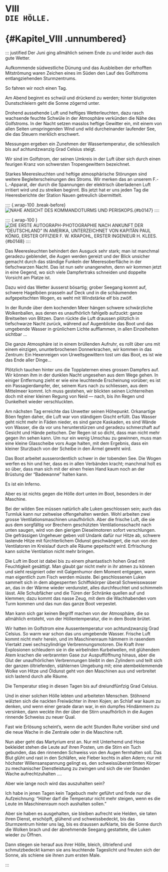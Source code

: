 # VIII&nbsp;<br />**`DIE HÖLLE.`**<br /><br /> {#Kapitel_VIII .unnumbered}

::: justified
Der Juni ging allmählich seinem Ende zu und leider auch das gute Wetter.

Aufkommende südwestliche Dünung und das Ausbleiben der erhofften Mitströmung
waren Zeichen eines im Süden den Lauf des Golfstroms entlangziehenden
Sturmzentrums.

So fahren wir noch einen Tag.

Am Abend beginnt es schwül und drückend zu werden; hinter blutigroten
Dunstschleiern geht die Sonne zögernd unter.

Drohend aussehende Luft und heftiges Wetterleuchten, dazu rasch wachsende feuchte
Schwüle in der Atmosphäre verkünden die Nähe des Golfstroms. In der Nacht setzen
masslos heftige Gewitter ein, mit einem von allen Seiten umspringenden Wind und
wild durcheinander laufender See, die das Steuern merklich erschwert.

Messungen ergeben ein Zunehmen der Wassertemperatur, die schliesslich bis auf
achtundzwanzig Grad Celsius steigt.

Wir sind im Golfstrom, der seinen Umkreis in der Luft über sich durch einen
feurigen Kranz von schwersten Tropengewittern bezeichnet.

Starkes Meeresleuchten und heftige atmosphärische Störungen sind weitere
Begleiterscheinungen des Stroms. Wir merken das an unserem F.-L.-Apparat,
der durch die Spannungen der elektrisch überladenen Luft irritiert wird
und zu streiken beginnt. Bis jetzt hat er uns jeden Tag die Heeresberichte
der Station Nauen getreulich übermittelt.

:::: {.wrap-100 .break-before}
![NAHE ANSICHT DES KOMMANDOTURMS UND PERISKOPS.](Die_Fahrt_der_Deutschland_0147.jpg "NAHE ANSICHT DES KOMMANDOTURMS UND PERISKOPS."){#b0147}
::::

:::: {.wrap-100 }
![DIE ERSTE AUTOGRAPH-PHOTOGRAPHIE NACH ANKUNFT DER “DEUTSCHLAND” IN AMERIKA, UNTERZEICHNET VON KAPITÄN PAUL KÖNIG, ERSTER OFFIZIER F. W. KRAPOHL, ERSTER INGENIEUR H. KLEES.](Die_Fahrt_der_Deutschland_0148.jpg "DIE ERSTE AUTOGRAPH-PHOTOGRAPHIE NACH ANKUNFT DER “DEUTSCHLAND” IN AMERIKA."){#b0148}
::::

Das Meeresleuchten behindert den Ausguck sehr stark; man ist manchmal geradezu
geblendet, die Augen werden gereizt und der Blick unsicher gemacht durch das
ständige Funkeln der Meeresoberfläche in der tiefschwarzen Nacht.
Das ist nun sehr unangenehm, denn wir kommen jetzt in eine Gegend, wo sich viele
Dampfertraks schneiden und doppelte Vorsicht am Platze ist.

Dazu wird das Wetter äusserst bösartig; grober Seegang kommt auf, schwere
Hagelböen prasseln auf Deck und in die schäumenden aufgepeitschten Wogen, es
weht mit Windstärke elf bis zwölf.

In der Runde über dem kochenden Meer hängen schwere schwärzliche Wolkenballen,
aus denen es unaufhörlich fahlgelb aufzuckt: ganze Breitseiten von Blitzen.
Dann rückte die Luft draussen plötzlich in tiefschwarze Nacht zurück, während
auf Augenblicke das Boot und das umgebende Wasser in grünlichem Lichte aufflammen,
in allen Einzelheiten sichtbar ...

Die ganze Atmosphäre ist in einem brüllenden Aufruhr, es rollt über uns mit einem
einzigen, ununterbrochenen Donnerkrachen, wir kommen in das Zentrum:
Ein Hexenreigen von Urweltsgewittern tost um das Boot, es ist wie das
Ende aller Dinge...

Plötzlich tauchen hinter uns die Topplaternen eines grossen Dampfers auf.
Wir können ihm in der dunklen Nacht ungesehen aus dem Wege gehen. In einiger
Entfernung zieht er wie eine leuchtende Erscheinung vorüber; es
ist ein Passagierdampfer, der, seinem Kurs nach zu schliessen, aus dem Mittelmeer
kommt. Ich muss gestehen, wir blickten seinen Lichterreihen doch mit einer
kleinen Regung von Neid — nach, bis ihn Regen und Dunkelheit wieder verschluckten.

Am nächsten Tag erreichte das Unwetter seinen Höhepunkt. Orkanartige Böen fegten
daher, die Luft war von ständigem Gischt erfüllt. Das Wasser geht nicht mehr in
Fäden nieder, es sind ganze Kaskaden, es sind Wände von Wasser, die da vor uns
herunterstürzen und geradezu schmerzhaft auf Gesicht und Hände peitschen. Der
Regen ist so dicht, dass man nicht mehr gegen ihn sehen kann. Um nur ein wenig
Umschau zu gewinnen, muss man eine kleine Glasscheibe vors Auge halten, mit dem
Ergebnis, dass ein kleiner Sturzbach von der Scheibe in den Ärmel geweht wird.

Das Boot arbeitet ausserordentlich schwer in der tobenden See. Die Wogen werfen
es hin und her, dass es in allen Verbänden kracht; manchmal holt es so über, dass
man sich mit der einen freien Hand kaum noch an der Brüstung der “Badewanne”
halten kann.

Es ist ein Inferno.

Aber es ist nichts gegen die Hölle dort unten im Boot, besonders in der Maschine.

Bei der wilden See müssen natürlich alle Luken geschlossen sein; auch das Turmluk
kann nur zeitweise offengehalten werden. Wohl arbeiten zwei grosse
Ventilationsmaschinen unaufhörlich. Aber die frische Luft, die sie aus dem
sorgfältig vor Brechern geschützten Ventilationsschacht nach unten saugen, wird
von den gierigen Dieselmotoren sofort verschlungen. Die gefrässigen Ungeheuer
geben voll Undank dafür nur Hitze ab, schwere lastende Hitze mit fürchterlichem
Öldunst geschwängert, die nun von den Ventilatoren im Kreislauf durch alle Räume
gepeitscht wird. Erfrischung kann solche Ventilation nicht mehr bringen.

Die Luft im Boot ist dabei bis zu einem phantastisch hohen Grad mit Feuchtigkeit
gesättigt. Man glaubt gar nicht mehr in ihr atmen zu können und sieht resigniert
oder mit Galgenhumor dem Moment entgegen, wann man eigentlich zum Fisch werden
müsste. Bei geschlossenen Luken sammelt sich in dem abgesperrten Schiffskörper
überall Schweisswasser an, das in der Wärme wieder verdunstet, alles durchfeuchtet
und schimmeln lässt. Alle Schubfächer und die Türen der Schränke quellen auf und
klemmen; dazu kommt das nasse Zeug, mit dem die Wachhabenden vom Turm kommen und
das nun das ganze Boot verpestet.

Man kann sich gar keinen Begriff machen von der Atmosphäre, die so allmählich
entsteht, von der Höllentemperatur, die in dem Boote brütet.

Wir hatten im Golfstrom eine Aussentemperatur von achtundzwanzig Grad Celsius.
So warm war schon das uns umgebende Wasser. Frische Luft kommt nicht mehr herein,
und im Maschinenraum hämmern in rasendem Viertakt zwei sechszylindrige
Verbrennungsmotoren. Die Kraft ihrer Explosionen schleudern sie in die wirbelnden
Kurbelwellen, mit glühendem Atem krachen die verbrannten Gase zur Auspufföffnung
hinaus, aber die Glut der unaufhörlichen Verbrennungen bleibt in den Zylindern
und teilt sich der ganzen öltriefenden, stählernen Umgebung mit; eine
atembeklemmende Wolke von Hitze und Öldunst geht von den Maschinen aus und
verbreitet sich lastend durch alle Räume.

Die Temperatur stieg in diesen Tagen bis auf dreiundfünfzig Grad Celsius.

Und in einer solchen Hölle lebten und arbeiteten Menschen. Stöhnend wälzten sich
die nackten Freiwächter in ihren Kojen; an Schlaf war kaum zu denken, und wenn
einer gerade daran war, in ein dumpfes Hindämmern zu versinken, dann weckte ihn
der über die Stirn unaufhörlich in die Augen rinnende Schweiss zu neuer Qual.

Fast wie Erlösung scheint’s, wenn die acht Stunden Ruhe vorüber sind und
die neue Wache in die Zentrale oder in die Maschine ruft.

Nun aber geht das Martyrium erst an.
Nur mit Unterhemd und Hose bekleidet stehen die Leute auf ihren Posten, um die
Stirn ein Tuch gebunden, das den rinnenden Schweiss von den Augen fernhalten soll.
Das Blut glüht und rast in den Schläfen, wie Fieber kochts in allen Adern; nur
mit höchster Willensanspannung gelingt es, den schweissüberströmten Körper zu
mechanischer Dienstleistung zu zwingen und sich die vier Stunden Wache
aufrechtzuhalten ....

Aber wie lange noch wird das auszuhalten sein?

Ich habe in jenen Tagen kein Tagebuch mehr geführt und finde nur die Aufzeichnung:
“Höher darf die Temperatur nicht mehr steigen, wenn es die Leute im Maschinenraum
noch aushalten sollen.”

Aber sie haben es ausgehalten, sie bleiben aufrecht wie Helden, sie taten ihren
Dienst, erschöpft, glühend und schweissbedeckt, bis das Sturmzentrum hinter uns lag,
bis es draussen aufklarte, bis die Sonne durch die Wolken brach und der
abnehmende Seegang gestattete, die Luken wieder zu Öffnen.

Dann stiegen sie herauf aus ihrer Hölle, bleich, öltriefend und schmutzbedeckt
kamen sie ans leuchtende Tageslicht und freuten sich der Sonne, als schiene sie
ihnen zum ersten Male.

:::
